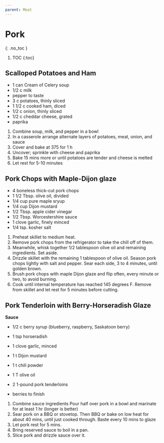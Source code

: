 ```yaml
---
parent: Meat
---
```


# Pork
{: .no_toc }

1. TOC
{:toc}

## Scalloped Potatoes and Ham

* 1 can Cream of Celery soup
* 1/2 c milk
* pepper to taste
* 3 c potatoes, thinly sliced
* 1 1/2 c cooked ham, diced
* 1/2 c onion, thinly sliced
* 1/2 c cheddar cheese, grated
* paprika

1. Combine soup, milk, and pepper in a bowl
2. In a casserole arrange alternate layers of potatoes, meat, onion, and sauce
3. Cover and bake at 375 for 1 h
4. Uncover; sprinkle with cheese and paprika
5. Bake 15 mins more or until potatoes are tender and cheese is melted
6. Let rest for 5-10 minutes


## Pork Chops with Maple-Dijon glaze

* 4 boneless thick-cut pork chops
* 1 1/2 Tbsp. olive oil, divided
* 1/4 cup pure maple sryup
* 1/4 cup Dijon mustard
* 1/2 Tbsp. apple cider vinegar
* 1/2 Tbsp. Worcestershire sauce
* 1 clove garlic, finely minced
* 1/4 tsp. kosher salt

1. Preheat skillet to medium heat. 
2. Remove pork chops from the refrigerator to take the chill off of them. 
3. Meanwhile, whisk together 1/2 tablespoon olive oil and remaining ingredients. Set aside.
4. Drizzle skillet with the remaining 1 tablespoon of olive oil. Season pork chops lightly with salt and pepper. Sear each side, 3 to 4 minutes, until golden brown. 
5. Brush pork chops with maple Dijon glaze and flip often, every minute or two, to avoid burning. 
6. Cook until internal temperature has reached 145 degrees F. Remove from skillet and let rest for 5 minutes before cutting.

## Pork Tenderloin with Berry-Horseradish Glaze

**Sauce**

* 1/2 c berry syrup (blueberry, raspberry, Saskatoon berry)
* 1 tsp horseradish
* 1 clove garlic, minced
* 1 t Dijon mustard
* 1 t chili powder
* 1 T olive oil

* 2 1-pound pork tenderloins
* berries to finish

1. Combine sauce ingredients Pour half over pork in a bowl and marinate for at least 1 hr (longer is better)
2. Sear pork on a BBQ or stovetop.  Then BBQ or bake on low heat for about 40 mins, until just cooked through.  Baste every 10 mins to glaze
4. Let pork rest for 5 mins.
1. Bring reserved sauce to boil in a pan.
1. Slice pork and drizzle sauce over it.
